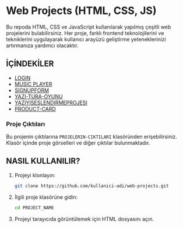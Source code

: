 # Web Projects (HTML, CSS, JS)

Bu repoda HTML, CSS ve JavaScript kullanılarak yapılmış çeşitli web projelerini bulabilirsiniz. Her proje, farklı frontend teknolojilerini ve tekniklerini uygulayarak kullanıcı arayüzü geliştirme yeteneklerinizi artırmanıza yardımcı olacaktır.

## İÇİNDEKİLER

- [LOGIN](#login)
- [MUSIC PLAYER](#music-player)
- [SIGNUPFORM](#signupform)
- [YAZI-TURA-OYUNU](#yazi-tura-oyunu)
- [YAZIYISESLENDIRMEPROJESI](#yaziyiseslendirmeprojesi)
- [PRODUCT-CARD](#productcard) 

### Proje Çıktıları

Bu projenin çıktılarına `PROJELERIN-CIKTILARI` klasöründen erişebilirsiniz. Klasör içinde proje görselleri ve diğer çıktılar bulunmaktadır.

## NASIL KULLANILIR?

1. Projeyi klonlayın:
    ```sh
    git clone https://github.com/kullanici-adi/web-projects.git
    ```
2. İlgili proje klasörüne gidin:
    ```sh
    cd PROJECT_NAME
    ```
3. Projeyi tarayıcıda görüntülemek için HTML dosyasını açın.

